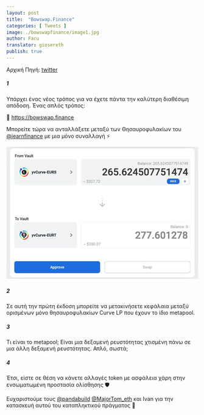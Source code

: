 ```yaml
---
layout: post
title:  "Bowswap.Finance"
categories: [ Tweets ]
image: ./bowswapfinance/image1.jpg
author: Facu
translator: giosereth
publish: true
---
```


Αρχική Πηγή: [twitter](https://twitter.com/fameal/status/1424857239505018880)

##### 1

Υπάρχει ένας νέος τρόπος για να έχετε πάντα την καλύτερη διαθέσιμη απόδοση. Ένας απλός τρόπος:

🏹 https://bowswap.finance

Μπορείτε τώρα να ανταλλάξετε μεταξύ των Θησαυροφυλακίων του [@iearnfinance](https://twitter.com/iearnfinance) με μια μόνο συναλλαγή ⚡️

![](image1.jpg)

##### 2

Σε αυτή την πρώτη έκδοση μπορείτε να μετακινήσετε κεφάλαια μεταξύ ορισμένων μόνο θησαυροφυλακίων Curve LP που έχουν το ίδιο metapool.

##### 3

Τι είναι το metapool; Είναι μια δεξαμενή ρευστότητας χτισμένη πάνω σε μια άλλη δεξαμενή ρευστότητας. Απλό, σωστά;

##### 4

Έτσι, είστε σε θέση να κάνετε αλλαγές token με ασφάλεια χάρη στην ενσωματωμένη προστασία ολίσθησης 🛡️

Ευχαριστούμε τους [@pandabuild](https://twitter.com/pandabuild) [@MajorTom_eth](https://twitter.com/MajorTom_eth) και Ivan για την κατασκευή αυτού του καταπληκτικού πράγματος 🚀
